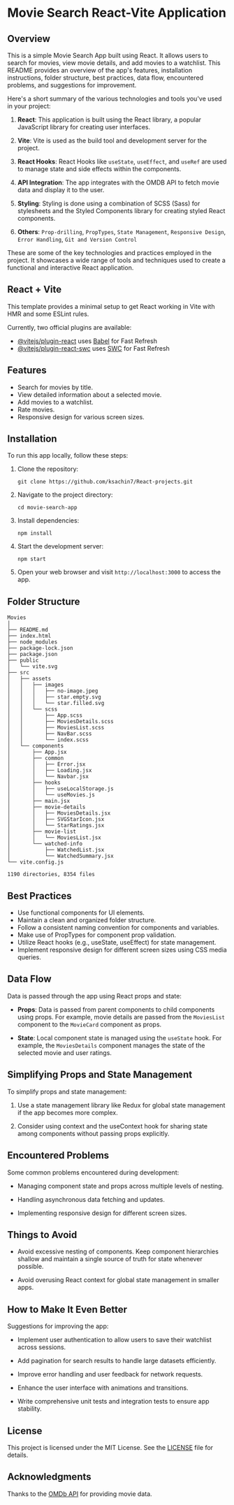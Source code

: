 
# Movie Search React-Vite Application


## Overview

This is a simple Movie Search App built using React. It allows users to search for movies, view movie details, and add movies to a watchlist. This README provides an overview of the app's features, installation instructions, folder structure, best practices, data flow, encountered problems, and suggestions for improvement.

Here's a short summary of the various technologies and tools you've used in your project:

1. **React**: This application is built using the React library, a popular JavaScript library for creating user interfaces.

2. **Vite**: Vite is used as the build tool and development server for the project.

3. **React Hooks**: React Hooks like `useState`, `useEffect`, and `useRef` are used to manage state and side effects within the components.

4. **API Integration**: The app integrates with the OMDB API to fetch movie data and display it to the user.

5. **Styling**: Styling is done using a combination of SCSS (Sass) for stylesheets and the Styled Components library for creating styled React components.

6. **Others**: `Prop-drilling`, `PropTypes`, `State Management`, `Responsive Design`, `Error Handling`, `Git and Version Control`
   
These are some of the key technologies and practices employed in the project. It showcases a wide range of tools and techniques used to create a functional and interactive React application.

## React + Vite

This template provides a minimal setup to get React working in Vite with HMR and some ESLint rules.

Currently, two official plugins are available:

- [@vitejs/plugin-react](https://github.com/vitejs/vite-plugin-react/blob/main/packages/plugin-react/README.md) uses [Babel](https://babeljs.io/) for Fast Refresh
- [@vitejs/plugin-react-swc](https://github.com/vitejs/vite-plugin-react-swc) uses [SWC](https://swc.rs/) for Fast Refresh


## Features

- Search for movies by title.
- View detailed information about a selected movie.
- Add movies to a watchlist.
- Rate movies.
- Responsive design for various screen sizes.

## Installation

To run this app locally, follow these steps:

1. Clone the repository:

   ```
   git clone https://github.com/ksachin7/React-projects.git
   ```

2. Navigate to the project directory:

   ```
   cd movie-search-app
   ```

3. Install dependencies:

   ```
   npm install
   ```

4. Start the development server:

   ```
   npm start
   ```

5. Open your web browser and visit `http://localhost:3000` to access the app.

## Folder Structure

```
Movies
│
├── README.md
├── index.html
├── node_modules
├── package-lock.json
├── package.json
├── public
│   └── vite.svg
├── src
│   ├── assets
│   │   ├── images
│   │   │   ├── no-image.jpeg
│   │   │   ├── star.empty.svg
│   │   │   └── star.filled.svg
│   │   └── scss
│   │       ├── App.scss
│   │       ├── MoviesDetails.scss
│   │       ├── MoviesList.scss
│   │       ├── NavBar.scss
│   │       └── index.scss
│   └── components
│       ├── App.jsx
│       ├── common
│       │   ├── Error.jsx
│       │   ├── Loading.jsx
│       │   └── Navbar.jsx
│       ├── hooks
│       │   ├── useLocalStorage.js
│       │   └── useMovies.js
│       ├── main.jsx
│       ├── movie-details
│       │   ├── MoviesDetails.jsx
│       │   ├── SVGStarIcon.jsx
│       │   └── StarRatings.jsx
│       ├── movie-list
│       │   └── MoviesList.jsx
│       └── watched-info
│           ├── WatchedList.jsx
│           └── WatchedSummary.jsx
└── vite.config.js

1190 directories, 8354 files
```

## Best Practices

- Use functional components for UI elements.
- Maintain a clean and organized folder structure.
- Follow a consistent naming convention for components and variables.
- Make use of PropTypes for component prop validation.
- Utilize React hooks (e.g., useState, useEffect) for state management.
- Implement responsive design for different screen sizes using CSS media queries.

## Data Flow

Data is passed through the app using React props and state:

- **Props**: Data is passed from parent components to child components using props. For example, movie details are passed from the `MoviesList` component to the `MovieCard` component as props.

- **State**: Local component state is managed using the `useState` hook. For example, the `MoviesDetails` component manages the state of the selected movie and user ratings.

## Simplifying Props and State Management

To simplify props and state management:

1. Use a state management library like Redux for global state management if the app becomes more complex.

2. Consider using context and the useContext hook for sharing state among components without passing props explicitly.

## Encountered Problems

Some common problems encountered during development:

- Managing component state and props across multiple levels of nesting.

- Handling asynchronous data fetching and updates.

- Implementing responsive design for different screen sizes.

## Things to Avoid

- Avoid excessive nesting of components. Keep component hierarchies shallow and maintain a single source of truth for state whenever possible.

- Avoid overusing React context for global state management in smaller apps.

## How to Make It Even Better

Suggestions for improving the app:

- Implement user authentication to allow users to save their watchlist across sessions.

- Add pagination for search results to handle large datasets efficiently.

- Improve error handling and user feedback for network requests.

- Enhance the user interface with animations and transitions.

- Write comprehensive unit tests and integration tests to ensure app stability.

## License

This project is licensed under the MIT License. See the [LICENSE](LICENSE) file for details.

## Acknowledgments

Thanks to the [OMDb API](http://www.omdbapi.com/) for providing movie data.